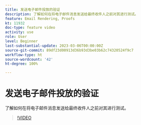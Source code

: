 ```yaml
---
title: 发送电子邮件投放的验证
description: 了解如何在将电子邮件消息发送给最终收件人之前对其进行测试。
feature: Email Rendering, Proofs
kt: 11932
doc-type: feature video
activity: use
role: User
level: Beginner
last-substantial-update: 2023-03-06T00:00:00Z
source-git-commit: 89df23d00913d36b93d3be03b62c74320524f9c7
workflow-type: ht
source-wordcount: '42'
ht-degree: 100%

---
```


# 发送电子邮件投放的验证

了解如何在将电子邮件消息发送给最终收件人之前对其进行测试。

>[!VIDEO](https://video.tv.adobe.com/v/3416038/?quality=12&learn=on)
